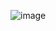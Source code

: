 ![image](https://github.com/companyakis/flutter-state-management/assets/77589867/cbe2ecf8-0837-4a38-adf4-09ce0a8a32ff)

